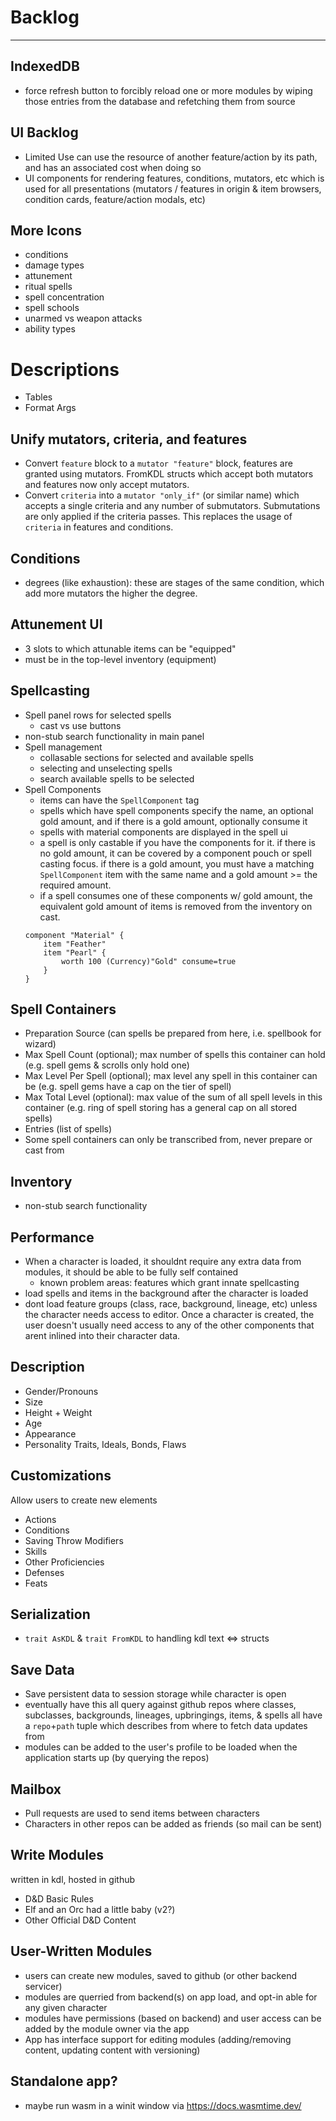 # Backlog
-----

## IndexedDB
- force refresh button to forcibly reload one or more modules by wiping those entries from the database and refetching them from source

## UI Backlog
- Limited Use can use the resource of another feature/action by its path, and has an associated cost when doing so
- UI components for rendering features, conditions, mutators, etc which is used for all presentations (mutators / features in origin & item browsers, condition cards, feature/action modals, etc)

## More Icons
- conditions
- damage types
- attunement
- ritual spells
- spell concentration
- spell schools
- unarmed vs weapon attacks
- ability types

# Descriptions
- Tables
- Format Args

## Unify mutators, criteria, and features
- Convert `feature` block to a `mutator "feature"` block, features are granted using mutators. FromKDL structs which accept both mutators and features now only accept mutators.
- Convert `criteria` into a `mutator "only_if"` (or similar name) which accepts a single criteria and any number of submutators. Submutations are only applied if the criteria passes. This replaces the usage of `criteria` in features and conditions.

## Conditions
- degrees (like exhaustion): these are stages of the same condition, which add more mutators the higher the degree.

## Attunement UI
- 3 slots to which attunable items can be "equipped"
- must be in the top-level inventory (equipment)

## Spellcasting
- Spell panel rows for selected spells
	- cast vs use buttons
- non-stub search functionality in main panel
- Spell management
	- collasable sections for selected and available spells
	- selecting and unselecting spells
	- search available spells to be selected
- Spell Components
	- items can have the `SpellComponent` tag
	- spells which have spell components specify the name, an optional gold amount, and if there is a gold amount, optionally consume it
	- spells with material components are displayed in the spell ui
	- a spell is only castable if you have the components for it. if there is no gold amount, it can be covered by a component pouch or spell casting focus. if there is a gold amount, you must have a matching `SpellComponent` item with the same name and a gold amount >= the required amount.
	- if a spell consumes one of these components w/ gold amount, the equivalent gold amount of items is removed from the inventory on cast.
	```
	component "Material" {
		item "Feather"
		item "Pearl" {
			worth 100 (Currency)"Gold" consume=true
		}
	}
	```

## Spell Containers
- Preparation Source (can spells be prepared from here, i.e. spellbook for wizard)
- Max Spell Count (optional); max number of spells this container can hold (e.g. spell gems & scrolls only hold one)
- Max Level Per Spell (optional); max level any spell in this container can be (e.g. spell gems have a cap on the tier of spell)
- Max Total Level (optional): max value of the sum of all spell levels in this container (e.g. ring of spell storing has a general cap on all stored spells)
- Entries (list of spells)
- Some spell containers can only be transcribed from, never prepare or cast from

## Inventory
- non-stub search functionality

## Performance
- When a character is loaded, it shouldnt require any extra data from modules, it should be able to be fully self contained
	- known problem areas: features which grant innate spellcasting
- load spells and items in the background after the character is loaded
- dont load feature groups (class, race, background, lineage, etc) unless the character needs access to editor. Once a character is created, the user doesn't usually need access to any of the other components that arent inlined into their character data.

## Description
- Gender/Pronouns
- Size
- Height + Weight
- Age
- Appearance
- Personality Traits, Ideals, Bonds, Flaws

## Customizations
Allow users to create new elements
- Actions
- Conditions
- Saving Throw Modifiers
- Skills
- Other Proficiencies
- Defenses
- Feats

## Serialization
- `trait AsKDL` & `trait FromKDL` to handling kdl text <=> structs

## Save Data
- Save persistent data to session storage while character is open
- eventually have this all query against github repos where classes, subclasses, backgrounds, lineages, upbringings, items, & spells all have a `repo`+`path` tuple which describes from where to fetch data updates from
- modules can be added to the user's profile to be loaded when the application starts up (by querying the repos)

## Mailbox
- Pull requests are used to send items between characters
- Characters in other repos can be added as friends (so mail can be sent)

## Write Modules
written in kdl, hosted in github
- D&D Basic Rules
- Elf and an Orc had a little baby (v2?)
- Other Official D&D Content

## User-Written Modules
- users can create new modules, saved to github (or other backend servicer)
- modules are querried from backend(s) on app load, and opt-in able for any given character
- modules have permissions (based on backend) and user access can be added by the module owner via the app
- App has interface support for editing modules (adding/removing content, updating content with versioning)

## Standalone app?
- maybe run wasm in a winit window via https://docs.wasmtime.dev/
